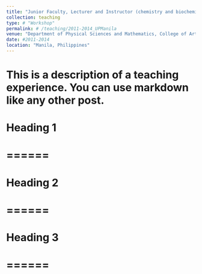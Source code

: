 ```yaml
---
title: "Junior Faculty, Lecturer and Instructor (chemistry and biochemistry)"
collection: teaching
type: # "Workshop"
permalink: # /teaching/2011-2014_UPManila
venue: "Department of Physical Sciences and Mathematics, College of Arts and Sciences, University of the Philippines Manila"
date: #2011-2014
location: "Manila, Philippines"
---
```


# This is a description of a teaching experience. You can use markdown like any other post.

# Heading 1
# ======

# Heading 2
# ======

# Heading 3
# ======
